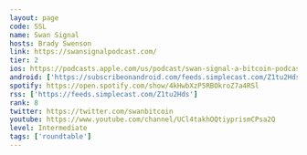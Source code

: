 ```yaml
---
layout: page
code: SSL
name: Swan Signal
hosts: Brady Swenson
link: https://swansignalpodcast.com/
tier: 2
ios: https://podcasts.apple.com/us/podcast/swan-signal-a-bitcoin-podcast/id1503581478
android: ['https://subscribeonandroid.com/feeds.simplecast.com/Z1tu2Hds']
spotify: https://open.spotify.com/show/4kHwbXzP5RBOkroZ7a4RSl
rss: ['https://feeds.simplecast.com/Z1tu2Hds']
rank: 8
twitter: https://twitter.com/swanbitcoin
youtube: https://www.youtube.com/channel/UCl4takhOQtiyprismCPsa2Q
level: Intermediate
tags: ['roundtable']
---
```

